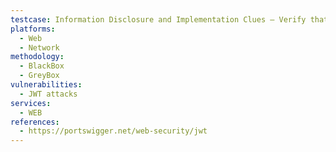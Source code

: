 ```yaml
---
testcase: Information Disclosure and Implementation Clues – Verify that no JWT content or stack traces are exposed in logs or error messages unless to authorized users. Web (HTTP/HTTPS) service
platforms: 
  - Web
  - Network
methodology: 
  - BlackBox
  - GreyBox
vulnerabilities:
  - JWT attacks
services:
  - WEB
references:
  - https://portswigger.net/web-security/jwt
---
```

